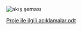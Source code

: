 ![akış şeması](https://github.com/betulinal/ogrenci-otomasyon-BETUL-INAL/assets/144665070/8cadc675-a44e-484f-8fda-7a9ad4b2b08c)


[Proje ile ilgili açıklamalar.odt](https://github.com/betulinal/ogrenci-otomasyon-BETUL-INAL/files/13931973/Proje.ile.ilgili.aciklamalar.odt)





